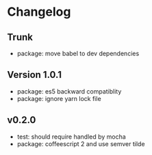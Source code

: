 
# Changelog

## Trunk

* package: move babel to dev dependencies

## Version 1.0.1

* package: es5 backward compatiblity
* package: ignore yarn lock file

## v0.2.0

* test: should require handled by mocha
* package: coffeescript 2 and use semver tilde

